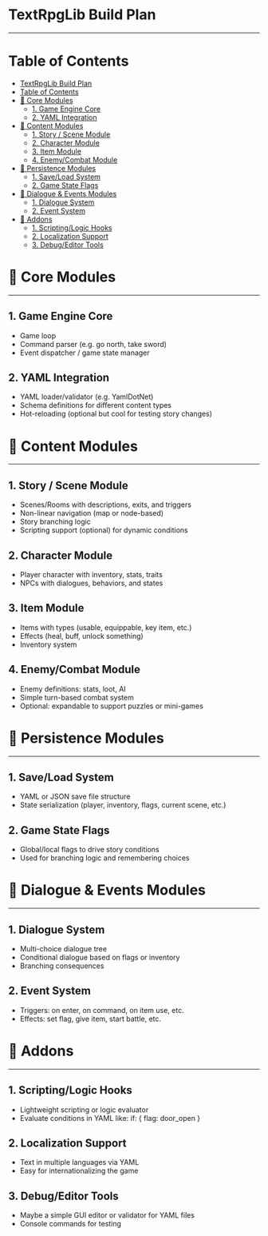 # TextRpgLib Build Plan

---

# Table of Contents

<!-- TOC -->
* [TextRpgLib Build Plan](#textrpglib-build-plan)
* [Table of Contents](#table-of-contents)
* [🔧 Core Modules](#-core-modules)
  * [1. Game Engine Core](#1-game-engine-core)
  * [2. YAML Integration](#2-yaml-integration)
* [🧙 Content Modules](#-content-modules)
  * [1. Story / Scene Module](#1-story--scene-module)
  * [2. Character Module](#2-character-module)
  * [3. Item Module](#3-item-module)
  * [4. Enemy/Combat Module](#4-enemycombat-module)
* [💾 Persistence Modules](#-persistence-modules)
  * [1. Save/Load System](#1-saveload-system)
  * [2. Game State Flags](#2-game-state-flags)
* [🧠 Dialogue & Events Modules](#-dialogue--events-modules)
  * [1. Dialogue System](#1-dialogue-system)
  * [2. Event System](#2-event-system)
* [🧩 Addons](#-addons)
  * [1. Scripting/Logic Hooks](#1-scriptinglogic-hooks)
  * [2. Localization Support](#2-localization-support)
  * [3. Debug/Editor Tools](#3-debugeditor-tools)
<!-- TOC -->

# 🔧 Core Modules

---

## 1. Game Engine Core

- Game loop
- Command parser (e.g. go north, take sword)
- Event dispatcher / game state manager

## 2. YAML Integration

- YAML loader/validator (e.g. YamlDotNet)
- Schema definitions for different content types 
- Hot-reloading (optional but cool for testing story changes)

# 🧙 Content Modules

---

## 1. Story / Scene Module

- Scenes/Rooms with descriptions, exits, and triggers
- Non-linear navigation (map or node-based)
- Story branching logic
- Scripting support (optional) for dynamic conditions

## 2. Character Module

- Player character with inventory, stats, traits
- NPCs with dialogues, behaviors, and states

## 3. Item Module

- Items with types (usable, equippable, key item, etc.)
- Effects (heal, buff, unlock something)
- Inventory system

## 4. Enemy/Combat Module

- Enemy definitions: stats, loot, AI
- Simple turn-based combat system
- Optional: expandable to support puzzles or mini-games

# 💾 Persistence Modules

---

## 1. Save/Load System

- YAML or JSON save file structure
- State serialization (player, inventory, flags, current scene, etc.)

## 2. Game State Flags

- Global/local flags to drive story conditions
- Used for branching logic and remembering choices

# 🧠 Dialogue & Events Modules

---

## 1. Dialogue System

- Multi-choice dialogue tree
- Conditional dialogue based on flags or inventory
- Branching consequences

## 2. Event System

- Triggers: on enter, on command, on item use, etc.
- Effects: set flag, give item, start battle, etc.

# 🧩 Addons

---

## 1. Scripting/Logic Hooks

- Lightweight scripting or logic evaluator
- Evaluate conditions in YAML like: if: { flag: door_open }

## 2. Localization Support

- Text in multiple languages via YAML
- Easy for internationalizing the game

## 3. Debug/Editor Tools

- Maybe a simple GUI editor or validator for YAML files
- Console commands for testing